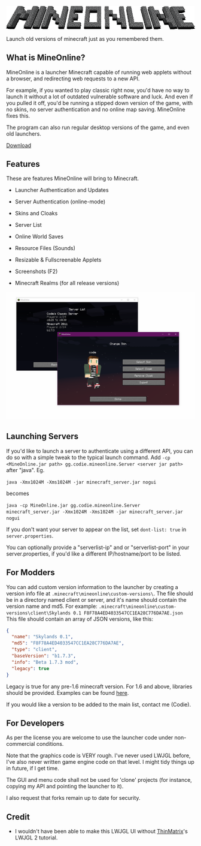 ![logo](mineonlinelogo.png)

Launch old versions of minecraft just as you remembered them.

## What is MineOnline?
MineOnline is a launcher Minecraft capable of running web applets without a browser, and redirecting web requests to a new API.

For example, if you wanted to play classic right now, you'd have no way to launch it without a lot of outdated vulnerable software and luck. And even if you pulled it off, you'd be running a stipped down version of the game, with no skins, no server authentication and no online map saving. MineOnline fixes this.

The program can also run regular desktop versions of the game, and even old launchers.

[Download](https://github.com/codieradical/MineOnline/releases)

## Features
These are features MineOnline will bring to Minecraft.

- Launcher Authentication and Updates

- Server Authentication (online-mode)

- Skins and Cloaks

- Server List

- Online World Saves

- Resource Files (Sounds)

- Resizable & Fullscreenable Applets

- Screenshots (F2)

- Minecraft Realms (for all release versions)

![launcher](launcherdemo.png)

## Launching Servers
If you'd like to launch a server to authenticate using a different API, you can do so with a simple tweak to the typical launch command.
Add `-cp <MineOnline.jar path> gg.codie.mineonline.Server <server jar path>` after "java". Eg.

```java -Xmx1024M -Xms1024M -jar minecraft_server.jar nogui```

becomes

```java -cp MineOnline.jar gg.codie.mineonline.Server minecraft_server.jar -Xmx1024M -Xms1024M -jar minecraft_server.jar nogui```

If you don't want your server to appear on the list, set `dont-list: true` in `server.properties`.

You can optionally provide a "serverlist-ip" and or "serverlist-port" in your server.properties, if you'd like a different IP/hostname/port to be listed.

## For Modders
You can add custom version information to the launcher by creating a version info file at `.minecraft\mineonline\custom-versions\`.
The file should be in a directory named client or server, and it's name should contain the version name and md5.
For example:
`.minecraft\mineonline\custom-versions\client\Skylands 0.1 F8F78A4ED4033547CC1EA28C776DA7AE.json`
This file should contain an array of JSON versions, like this:

```json
{ 
  "name": "Skylands 0.1", 
  "md5": "F8F78A4ED4033547CC1EA28C776DA7AE", 
  "type": "client",
  "baseVersion": "b1.7.3",
  "info": "Beta 1.7.3 mod",
  "legacy": true
}
```

Legacy is true for any pre-1.6 minecraft version.
For 1.6 and above, libraries should be provided. Examples can be found [here](https://github.com/codieradical/MineOnline/blob/master/res/versions/client/).

If you would like a version to be added to the main list, contact me (Codie).

## For Developers
As per the license you are welcome to use the launcher code under non-commercial conditions.

Note that the graphics code is VERY rough. I've never used LWJGL before, I've also never written game engine code on that level.
I might tidy things up in future, if I get time.

The GUI and menu code shall not be used for 'clone' projects (for instance, copying my API and pointing the launcher to it).

I also request that forks remain up to date for security.


## Credit

- I wouldn't have been able to make this LWJGL UI without [ThinMatrix](https://twitter.com/thinmatrix)'s LWJGL 2 tutorial.
